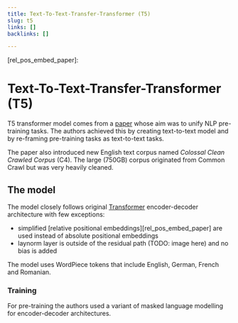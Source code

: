 ```yaml
---
title: Text-To-Text-Transfer-Transformer (T5)
slug: t5
links: []
backlinks: []

---
```


\[rel\_pos\_embed\_paper]:

# Text-To-Text-Transfer-Transformer (T5)

T5 transformer model comes from a [paper](https://arxiv.org/pdf/1910.10683.pdf) whose aim was to unify
NLP pre-training tasks. The authors achieved this by creating text-to-text
model and by re-framing pre-training tasks as text-to-text tasks.

The paper also introduced new English text corpus named *Colossal Clean Crawled
Corpus* (C4). The large (750GB) corpus originated from Common Crawl but was very
heavily cleaned.

## The model

The model closely follows original [Transformer](https://arxiv.org/pdf/1706.03762.pdf)
encoder-decoder architecture with few exceptions:

* simplified \[relative positional embeddings]\[rel\_pos\_embed\_paper] are used instead
  of absolute positional embeddings
* laynorm layer is outside of the residual
  path (TODO: image here) and no bias is added

The model uses WordPiece tokens that include English, German, French and
Romanian.

### Training

For pre-training the authors used a variant of masked language modelling for
encoder-decoder architectures.
